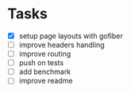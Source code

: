 # Tasks

- [x] setup page layouts with gofiber
- [ ] improve headers handling
- [ ] improve routing
- [ ] push on tests
- [ ] add benchmark
- [ ] improve readme
